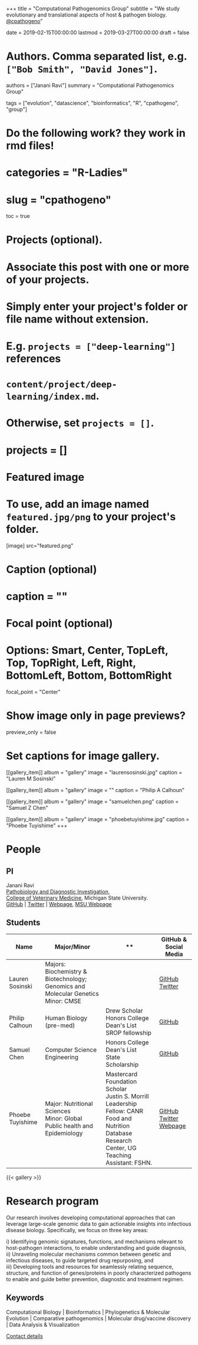 +++
title = "Computational Pathogenomics Group"
subtitle = "We study evolutionary and translational aspects of host & pathogen biology. [@cpathogeno](https://github.com/cpathogeno)"

date = 2019-02-15T00:00:00
lastmod = 2019-03-27T00:00:00
draft = false

# Authors. Comma separated list, e.g. `["Bob Smith", "David Jones"]`.
authors = ["Janani Ravi"]
summary = "Computational Pathogenomics Group"

tags = ["evolution", "datascience", "bioinformatics", "R", "cpathogeno", "group"]

# Do the following work? they work in rmd files!
# categories = "R-Ladies"
# slug = "cpathogeno"
toc = true

# Projects (optional).
#   Associate this post with one or more of your projects.
#   Simply enter your project's folder or file name without extension.
#   E.g. `projects = ["deep-learning"]` references 
#   `content/project/deep-learning/index.md`.
#   Otherwise, set `projects = []`.
# projects = []

# Featured image
# To use, add an image named `featured.jpg/png` to your project's folder. 
[image]
src="featured.png"
# Caption (optional)
# caption = ""

# Focal point (optional)
# Options: Smart, Center, TopLeft, Top, TopRight, Left, Right, BottomLeft, Bottom, BottomRight
focal_point = "Center"

# Show image only in page previews?
preview_only = false

# Set captions for image gallery.
[[gallery_item]]
album = "gallery"
image = "laurensosinski.jpg"
caption = "Lauren M Sosinski"

[[gallery_item]]
album = "gallery"
image = ""
caption = "Philip A Calhoun"

[[gallery_item]]
album = "gallery"
image = "samuelchen.png"
caption = "Samuel Z Chen"

[[gallery_item]]
album = "gallery"
image = "phoebetuyishime.jpg"
caption = "Phoebe Tuyishime"
+++

# People
## PI
Janani Ravi <br>
[Pathobiology and Diagnostic Investigation](//cvm.msu.edu/pdi), <br>
[College of Veterinary Medicine](//cvm.msu.edu), Michigan State University. <br>
[GitHub](https://github.com/jananiravi) | [Twitter](https://twitter.com/janani137) | [Webpage](//jananiravi.github.io), [MSU Webpage](https://www.cvm.msu.edu/directory/ravi)

## Students

| Name | Major/Minor | ** | GitHub & Social Media |
| --- | --- | --- | ---|
| Lauren Sosinski | Majors: Biochemistry & Biotechnology; Genomics and Molecular Genetics <br> Minor: CMSE | | [GitHub](https://github.com/sosinsk7) <br> [Twitter](https://twitter.com/sosinsk7) |
| Philip Calhoun | Human Biology <br> (pre-med) | Drew Scholar <br> Honors College <br> Dean's List <br> SROP fellowship | [GitHub](https://github.com/calhou67)
| Samuel Chen | Computer Science Engineering | Honors College <br> Dean's List <br> State Scholarship | [GitHub](https://github.com/samuel19chen)
| Phoebe Tuyishime | Major: Nutritional Sciences <br> Minor: Global Public health and Epidemiology | Mastercard Foundation Scholar <br> Justin S. Morrill Leadership Fellow: CANR <br> Food and Nutrition Database Research Center, UG Teaching Assistant: FSHN. | [GitHub](https://github.com/tuyishi1) <br> [Twitter](https://twitter.com/tuyishimephoebe) <br> [Webpage](https://www.canr.msu.edu/people/phoebe-tuyishime)|

{{< gallery >}}

# Research program
Our research involves developing computational approaches that can leverage large-scale genomic data to gain actionable insights into infectious disease biology.
Specifically, we focus on three key areas:

i) Identifying genomic signatures, functions, and mechanisms relevant to host-pathogen interactions, to enable understanding and guide diagnosis, <br>
ii) Unraveling molecular mechanisms common between genetic and infectious diseases, to guide targeted drug repurposing, and <br>
iii) Developing tools and resources for seamlessly relating sequence, structure, and function of genes/proteins in poorly characterized pathogens to enable and guide better prevention, diagnostic and treatment regimen.

## Keywords
Computational Biology | Bioinformatics | Phylogenetics & Molecular Evolution | Comparative pathogenomics | Molecular drug/vaccine discovery | Data Analysis & Visualization

[Contact details](https://jananiravi.github.io/#contact)